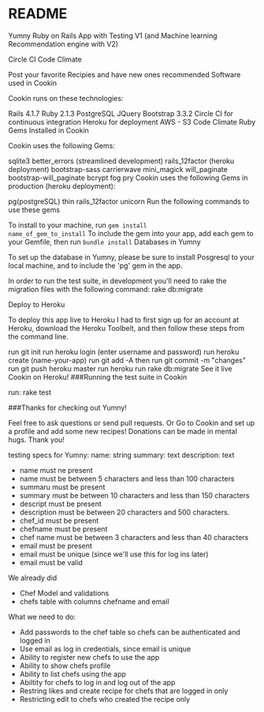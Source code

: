 # README




Yumny Ruby on Rails App with Testing V1
(and Machine learning Recommendation engine with V2)

Circle CI Code Climate

Post your favorite Recipies and have new ones recommended
Software used in Cookin

Cookin runs on these technologies:

Rails 4.1.7
Ruby 2.1.3
PostgreSQL
JQuery
Bootstrap 3.3.2
Circle CI for continuous integration
Heroku for deployment
AWS - S3
Code Climate
Ruby Gems Installed in Cookin

Cookin uses the following Gems:

sqlite3
better_errors (streamlined development)
rails_12factor (heroku deployment)
bootstrap-sass
carrierwave
mini_magick
will_paginate
bootstrap-will_paginate
bcrypt
fog
pry
Cookin uses the following Gems in production (heroku deployment):

pg(postgreSQL)
thin
rails_12factor
unicorn
Run the following commands to use these gems

To install to your machine, run
  <code>gem install name_of_gem_to_install</code>
To include the gem into your app,
    add each gem to your Gemfile, then
    run <code>bundle install</code>
Databases in Yumny

To set up the database in Yumny, please be sure to install Posgresql to your local machine, and to include the 'pg' gem in the app.

In order to run the test suite, in development you'll need to rake the migration files with the following command:
rake db:migrate

Deploy to Heroku

To deploy this app live to Heroku I had to first sign up for an account at Heroku, download the Heroku Toolbelt, and then follow these steps from the command line.

run git init
run heroku login (enter username and password)
run heroku create (name-your-app)
run git add -A then run git commit -m "changes"
run git push heroku master
run heroku run rake db:migrate
See it live Cookin on Heroku!
###Running the test suite in Cookin

run: rake test

###Thanks for checking out Yumny!

Feel free to ask questions or send pull requests. Or Go to Cookin and set up a profile and add some new recipes! Donations can be made in mental hugs. Thank you!

testing specs for Yumny:
name: string
summary: text
description: text

- name must ne present
- name must be between 5 characters and less than 100 characters
- summaru must be present
- summary must be between 10 characters and less than 150 characters
- descript must be present
- description must be between 20 characters and 500 characters.
- chef_id must be present
- chefname must be present 
- chef name must be between 3 characters and less than 40 characters
- email must be present 
- email must be unique (since we'll use this for log ins later)
- email must be valid

We already did
- Chef Model and validations
- chefs table with columns chefname and email

What we need to do:
- Add passwords to the chef table so chefs can be authenticated and logged in
- Use email as log in credentials, since email is unique
- Ability to register new chefs to use the app
- Ability to show chefs profile
- Ability to list chefs using the app
- Abiltity for chefs to log in and log out of the app
- Restring likes and create recipe for chefs that are logged in only
- Restricting edit to chefs who created the recipe only


